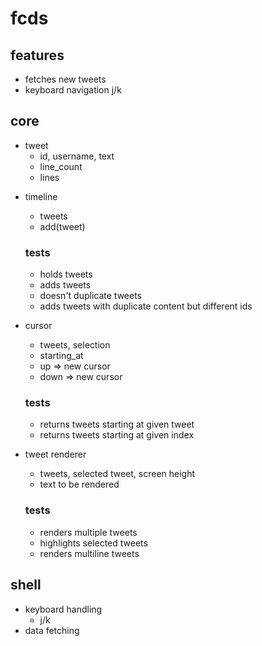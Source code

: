 # fcds

## features

- fetches new tweets
- keyboard navigation j/k

## core

- tweet
  - id, username, text
  - line_count
  - lines

* timeline

  - tweets
  - add(tweet)

  ### tests

  - holds tweets
  - adds tweets
  - doesn't duplicate tweets
  - adds tweets with duplicate content but different ids

* cursor

  - tweets, selection
  - starting_at
  - up => new cursor
  - down => new cursor

  ### tests

  - returns tweets starting at given tweet
  - returns tweets starting at given index

* tweet renderer

  - tweets, selected tweet, screen height
  - text to be rendered

  ### tests

  - renders multiple tweets
  - highlights selected tweets
  - renders multiline tweets

## shell

- keyboard handling
  - j/k
- data fetching
